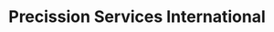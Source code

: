 ---
title: "Precission Services International"
url: /karachi/precission-services-international/
shop: shop
---